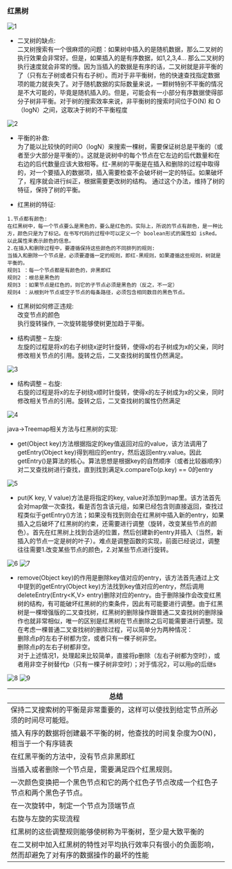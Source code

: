### 红黑树

![1](images/图片10.png "1")

* 二叉树的缺点:  
二叉树搜索有一个很麻烦的问题：如果树中插入的是随机数据，那么二叉树的执行效果会非常好。但是，如果插入的是有序数据，如1,2,3,4… 那么二叉树的执行速度就会非常的慢。因为当插入的数据是有序的话，二叉树就是非平衡的了（只有左子树或者只有右子树）。而对于非平衡树，他的快速查找指定数据项的能力就丧失了。对于随机数据的实际数量来说，一颗树特别不平衡的情况是不大可能的，毕竟是随机插入的。但是，可能会有一小部分有序数据使得部分子树非平衡。对于树的搜索效率来说，非平衡树的搜索时间位于O(N) 和 O（logN）之间，这取决于树的不平衡程度


![2](images/图片11.png "2")


* 平衡的补救:  
为了能以比较快的时间O（logN）来搜索一棵树，需要保证树总是平衡的（或者至少大部分是平衡的）。这就是说树中的每个节点在它左边的后代数量和在右边的后代数量应该大致相等。红-黑树的平衡是在插入和删除的过程中取得的，对一个要插入的数据项，插入需要检查不会破坏树一定的特征。如果破坏了，程序就会进行纠正，根据需要更改树的结构。 通过这个办法，维持了树的特征，保持了树的平衡。


* 红黑树的特征:   
``` 
1.节点都有颜色:  
在红黑树中，每一个节点要么是黑色的，要么是红色的。实际上，所说的节点有颜色，是一种比方，颜色只是为了标记。在书写代码的过程中可以定义一个 boolean形式的属性如 isRed。以此属性来表示颜色的信息。 
2.在插入和删除过程中，要遵循保持这些颜色的不同排列的规则:  
当插入和删除一个节点是，必须要遵循一定的规则，即红-黑规则，如果遵循这些规则，树就是平衡的。
规则1 ：每一个节点都是有颜色的，非黑即红
规则2 ：根总是黑色的
规则3 ：如果节点是红色的，则它的子节点必须是黑色的（反之，不一定）
规则4 ：从根到叶节点或空子节点的每条路径，必须包含相同数目的黑色节点。
```

* 红黑树如何修正违规:  
改变节点的颜色  
执行旋转操作, 一次旋转能够使树更加趋于平衡。


* 结构调整 – 左旋:  
左旋的过程是将x的右子树绕x逆时针旋转，使得x的右子树成为x的父亲，同时修改相关节点的引用。旋转之后，二叉查找树的属性仍然满足。

![3](images/图片12.png "3")


* 结构调整 – 右旋:  
右旋的过程是将x的左子树绕x顺时针旋转，使得x的左子树成为x的父亲，同时修改相关节点的引用。旋转之后，二叉查找树的属性仍然满足

![4](images/图片13.png "4")

java->Treemap相关方法与红黑树的实现:
* get(Object key)方法根据指定的key值返回对应的value，该方法调用了getEntry(Object key)得到相应的entry，然后返回entry.value。因此getEntry()是算法的核心。算法思想是根据key的自然顺序（或者比较器顺序）对二叉查找树进行查找，直到找到满足k.compareTo(p.key) == 0的entry

![5](images/图片14.png "5")

* put(K key, V value)方法是将指定的key, value对添加到map里。该方法首先会对map做一次查找，看是否包含该元组，如果已经包含则直接返回，查找过程类似于getEntry()方法；如果没有找到则会在红黑树中插入新的entry，如果插入之后破坏了红黑树的约束，还需要进行调整（旋转，改变某些节点的颜色）。首先在红黑树上找到合适的位置，然后创建新的entry并插入（当然，新插入的节点一定是树的叶子）。难点是调整函数的实现，前面已经说过，调整往往需要1.改变某些节点的颜色，2.对某些节点进行旋转。

![6](images/图片15.png "6")
![7](images/图片16.png "7")

* remove(Object key)的作用是删除key值对应的entry，该方法首先通过上文中提到的getEntry(Object key)方法找到key值对应的entry，然后调用deleteEntry(Entry<K,V> entry)删除对应的entry。由于删除操作会改变红黑树的结构，有可能破坏红黑树的约束条件，因此有可能要进行调整。由于红黑树是一棵增强版的二叉查找树，红黑树的删除操作跟普通二叉查找树的删除操作也就非常相似，唯一的区别是红黑树在节点删除之后可能需要进行调整。现在考虑一棵普通二叉查找树的删除过程，可以简单分为两种情况：  
	删除点p的左右子树都为空，或者只有一棵子树非空。  
	删除点p的左右子树都非空。  
对于上述情况1，处理起来比较简单，直接将p删除（左右子树都为空时），或者用非空子树替代p（只有一棵子树非空时）；对于情况2，可以用p的后继s

![8](images/图片17.png "8")
![9](images/图片18.png "9")


|总结|
|----|
|保持二叉搜索树的平衡是非常重要的，这样可以使找到给定节点所必须的时间尽可能短。                      |
|插入有序的数据将创建最不平衡的树，他查找的时间复杂度为O(N)，相当于一个有序链表                      |
|在红黑平衡的方法中，没有节点非黑即红                                                                |
|当插入或者删除一个节点是，需要满足四个红黑规则。                                                    |
|一次颜色变换把一个黑色节点和它的两个红色子节点改成一个红色子节点和两个黑色子节点。                  |
|在一次旋转中，制定一个节点为顶端节点                                                                |
|右旋与左旋的实现流程                                                                                |
|红黑树的这些调整规则能够使树称为平衡树，至少是大致平衡的                                            |
|在二叉树中加入红黑树的特性对平均执行效率只有很小的负面影响，然而却避免了对有序的数据操作的最坏的性能|